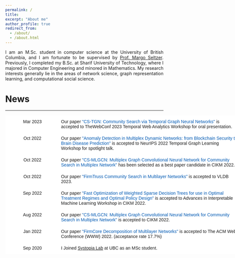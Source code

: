 ```yaml
---
permalink: /
title: 
excerpt: "About me"
author_profile: true
redirect_from: 
  - /about/
  - /about.html
---
```


<p align="justify">
I am an M.Sc. student in computer science at the University of British Columbia, and I am fortunate to be supervised by <a href="https://www.seltzer.com/margo/">Prof. Margo Seltzer</a>. Previously, I completed my B.Sc. at Sharif University of Technology, where I majored in Computer Engineering and minored in Mathematics. My research interests generally lie in the areas of network science, graph representation learning, and computational social science.  
</p>
  
    
  
  
  
# News
<html>
<body>
 <hr>
 <body>
 <html>


<style type="text/css">
.tg  {border-collapse:collapse;border-spacing:0;}
.tg td{border-color:black;border-style:solid;border-width:1px;font-family:Arial, sans-serif;font-size:14px;
  overflow:hidden;padding:10px 5px;word-break:normal;}
.tg th{border-color:black;border-style:solid;border-width:1px;font-family:Arial, sans-serif;font-size:14px;
  font-weight:normal;overflow:hidden;padding:10px 5px;word-break:normal;}
.tg .tg-oe15{background-color:#ffffff;border-color:#ffffff;text-align:left;vertical-align:top}
.tg .tg-wk8r{background-color:#ffffff;border-color:#ffffff;text-align:center;vertical-align:top}
</style>
<table class="tg" style="undefined;table-layout: fixed; width: 748px">
<colgroup>
<col style="width: 172px">
<col style="width: 576px">
</colgroup>
<thead>
  <tr>
    <th class="tg-wk8r">Mar 2023</th>
    <th class="tg-oe15">Our paper <span style="color:#0059b3;">"CS-TGN: Community Search via Temporal Graph Neural Networks"</span> is accepted to TheWebConf 2023 Temporal Web Analytics Workshop for oral presentation.</th>
  </tr>
  <tr>
    <th class="tg-wk8r">Oct 2022</th>
    <th class="tg-oe15">Our paper <span style="color:#0059b3;">"Anomaly Detection in Multiplex Dynamic Networks: from Blockchain Security to Brain Disease Prediction"</span> is accepted to NeurIPS 2022 Temporal Graph Learning Workshop for spotlight talk.</th>
  </tr>
  <tr>
    <th class="tg-wk8r">Oct 2022</th>
    <th class="tg-oe15">Our paper <span style="color:#0059b3;">"CS-MLGCN: Multiplex Graph Convolutional Neural Network for Community Search in Multiplex Network"</span> has been selected as a best paper candidate in CIKM 2022.</th>
  </tr>
  <tr>
    <th class="tg-wk8r">Oct 2022</th>
    <th class="tg-oe15">Our paper <span style="color:#0059b3;">"FirmTruss Community Search in Multilayer Networks"</span> is accepted to VLDB 2023.</th>
  </tr>
   <tr>
    <th class="tg-wk8r">Sep 2022</th>
    <th class="tg-oe15">Our paper <span style="color:#0059b3;">"Fast Optimization of Weighted Sparse Decision Trees for use in Optimal Treatment Regimes and Optimal Policy Design"</span> is accepted to Advances in Interpretable Machine Learning Workshop in CIKM 2022.</th>
  </tr>
  <tr>
    <th class="tg-wk8r">Aug 2022</th>
    <th class="tg-oe15">Our paper <span style="color:#0059b3;">"CS-MLGCN: Multiplex Graph Convolutional Neural Network for Community Search in Multiplex Network"</span> is accepted to CIKM 2022.</th>
  </tr>
</thead>
<tbody>
  <tr>
    <td class="tg-wk8r">Jan 2022</td>
    <td class="tg-oe15">Our paper <span style="color:#0059b3;">"FirmCore Decomposition of Multilayer Networks"</span> is accepted to The ACM Web Conference (WWW) 2022. (acceptance rate 17.7%)</td>
  </tr>
  <tr>
    <td class="tg-wk8r">Sep 2020</td>
    <td class="tg-oe15">I Joined <a href="https://systopia.cs.ubc.ca/">Systopia Lab</a> at UBC as an MSc student.</td>
  </tr>
</tbody>
</table>

   
   
